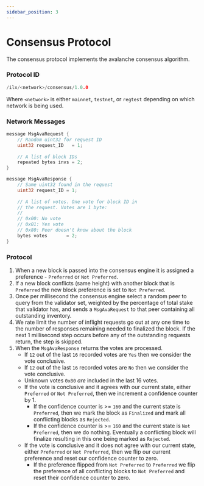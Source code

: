 ```yaml
---
sidebar_position: 3
---
```


# Consensus Protocol

The consensus protocol implements the avalanche consensus algorithm.

### Protocol ID

```go
/ilx/<network>/consensus/1.0.0
```
Where `<network>` is either `mainnet`, `testnet`, or `regtest` depending on which
network is being used.

### Network Messages
```go
message MsgAvaRequest {
	// Random uint32 for request ID
    uint32 request_ID   = 1;
    
    // A list of block IDs
    repeated bytes invs = 2;
}

message MsgAvaResponse {
	// Same uint32 found in the request
    uint32 request_ID = 1;
    
    // A list of votes. One vote for block ID in
    // the request. Votes are 1 byte:
    //
    // 0x00: No vote
    // 0x01: Yes vote
    // 0x80: Peer doesn't know about the block
    bytes votes       = 2;
}
```

### Protocol

1. When a new block is passed into the consensus engine it is assigned a preference - `Preferred` or `Not Preferred`.
2. If a new block conflicts (same height) with another block that is `Preferred` the new block preference is set to `Not Preferred`.
3. Once per millisecond the consensus engine select a random peer to query from the validator set, weighted by the percentage of
total stake that validator has, and sends a `MsgAvaRequest` to that peer containing all outstanding inventory.
4. We rate limit the number of inflight requests go out at any one time to the number of responses remaining needed to finalized the block. 
If the next 1 millisecond step occurs before any of the outstanding requests return, the step is skipped.
5. When the `MsgAvaResponse` returns the votes are processed. 
    - If `12` out of the last `16` recorded votes are `Yes` then we consider the vote conclusive.
    - If `12` out of the last `16` recorded votes are `No` then we consider the vote conclusive.
    - Unknown votes `0x80` *are* included in the last 16 votes.
    - If the vote is conclusive and it agrees with our current state, either `Preferred` or `Not Preferred`, then we
   increment a confidence counter by 1.
      - If the confidence counter is >= `160` and the current state is `Preferred`, then we mark the block as `Finalized` and
      mark all conflicting blocks as `Rejected`.
      - If the confidence counter is >= `160` and the current state is `Not Preferred`, then we do nothing. Eventually a
      conflicting block will finalize resulting in this one being marked as `Rejected`.
    - If the vote is conclusive and it does not agree with our current state, either `Preferred` or `Not Preferred`, then
   we flip our current preference and reset our confidence counter to zero. 
      - If the preference flipped from `Not Preferred` to `Preferred` we flip the preference of all conflicting blocks
      to `Not Preferred` and reset their confidence counter to zero.